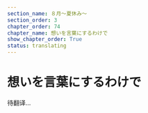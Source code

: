 ```yaml
---
section_name: ８月～夏休み～
section_order: 3
chapter_order: 74
chapter_name: 想いを言葉にするわけで
show_chapter_order: True
status: translating
---
```


# 想いを言葉にするわけで
待翻译...
